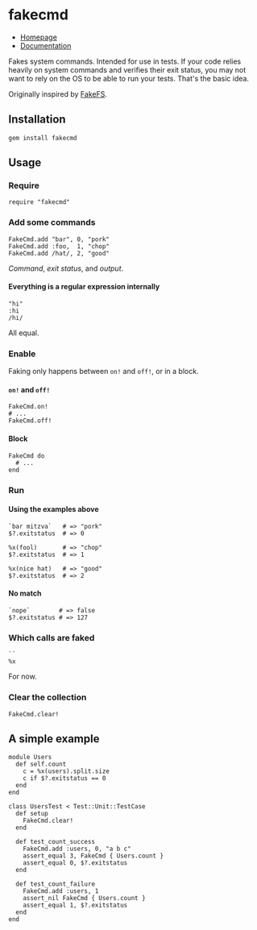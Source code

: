 fakecmd
=======

* [Homepage](https://github.com/blom/fakecmd)
* [Documentation](http://rdoc.info/gems/fakecmd)

Fakes system commands. Intended for use in tests. If your code relies heavily
on system commands and verifies their exit status, you may not want to rely on
the OS to be able to run your tests. That's the basic idea.

Originally inspired by [FakeFS](https://github.com/defunkt/fakefs).

Installation
------------

    gem install fakecmd

Usage
-----

### Require

    require "fakecmd"

### Add some commands

    FakeCmd.add "bar", 0, "pork"
    FakeCmd.add :foo,  1, "chop"
    FakeCmd.add /hat/, 2, "good"

*Command*, *exit status*, and *output*.

#### Everything is a regular expression internally

    "hi"
    :hi
    /hi/

All equal.

### Enable

Faking only happens between `on!` and `off!`, or in a block.

#### `on!` and `off!`

    FakeCmd.on!
    # ...
    FakeCmd.off!

#### Block

    FakeCmd do
      # ...
    end

### Run

#### Using the examples above

    `bar mitzva`   # => "pork"
    $?.exitstatus  # => 0

    %x(fool)       # => "chop"
    $?.exitstatus  # => 1

    %x(nice hat)   # => "good"
    $?.exitstatus  # => 2

#### No match

    `nope`        # => false
    $?.exitstatus # => 127

### Which calls are faked

    ``
    %x

For now.

### Clear the collection

    FakeCmd.clear!

A simple example
----------------

    module Users
      def self.count
        c = %x(users).split.size
        c if $?.exitstatus == 0
      end
    end

    class UsersTest < Test::Unit::TestCase
      def setup
        FakeCmd.clear!
      end

      def test_count_success
        FakeCmd.add :users, 0, "a b c"
        assert_equal 3, FakeCmd { Users.count }
        assert_equal 0, $?.exitstatus
      end

      def test_count_failure
        FakeCmd.add :users, 1
        assert_nil FakeCmd { Users.count }
        assert_equal 1, $?.exitstatus
      end
    end
